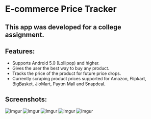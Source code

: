 # E-commerce Price Tracker

## This app was developed for a college assignment.

## Features:
- Supports Android 5.0 (Lollipop) and higher.
- Gives the user the best way to buy any product.
- Tracks the price of the product for future price drops.
- Currently scraping product prices supported for Amazon, Flipkart, BigBasket, JioMart, Paytm Mall and Snapdeal.

## Screenshots:
![Imgur](https://i.imgur.com/dgC4ImD.jpg)
![Imgur](https://i.imgur.com/xtPHNA1.jpg)
![Imgur](https://i.imgur.com/ErhCBmQ.jpg)
![Imgur](https://i.imgur.com/ltZEiSX.jpg)
![Imgur](https://i.imgur.com/jITsGX6.jpg)

